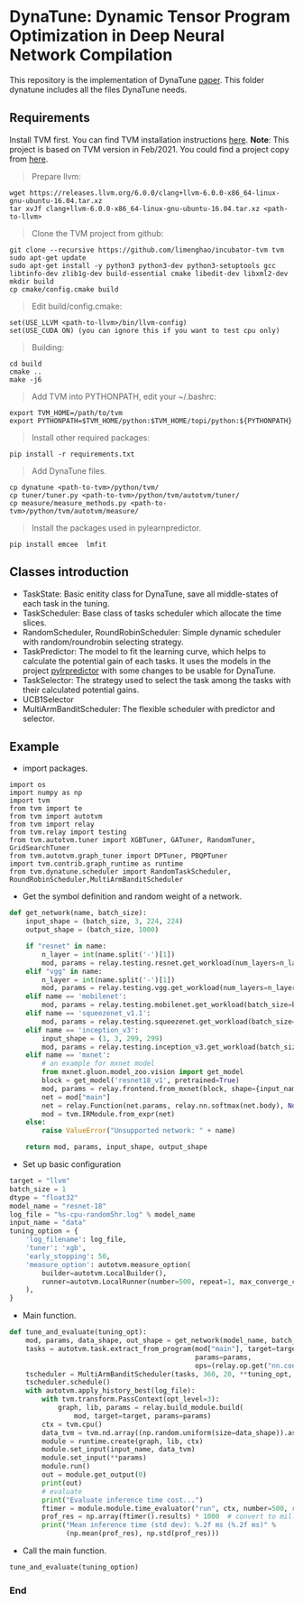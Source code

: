 # DynaTune: Dynamic Tensor Program Optimization in Deep Neural Network Compilation
This repository is the implementation of DynaTune [paper](https://openreview.net/pdf?id=GTGb3M_KcUl).
This folder dynatune includes all the files DynaTune needs.

## Requirements

Install TVM first. You can find TVM installation instructions [here](https://tvm.apache.org/docs/install/from_source.html).
**Note**: This project is based on TVM version in Feb/2021. You could find a project copy from [here](https://github.com/limenghao/incubator-tvm).
>Prepare llvm:
```
wget https://releases.llvm.org/6.0.0/clang+llvm-6.0.0-x86_64-linux-gnu-ubuntu-16.04.tar.xz
tar xvJf clang+llvm-6.0.0-x86_64-linux-gnu-ubuntu-16.04.tar.xz <path-to-llvm>
```

>Clone the TVM project from github:
```
git clone --recursive https://github.com/limenghao/incubator-tvm tvm
sudo apt-get update
sudo apt-get install -y python3 python3-dev python3-setuptools gcc libtinfo-dev zlib1g-dev build-essential cmake libedit-dev libxml2-dev
mkdir build
cp cmake/config.cmake build
```
>Edit build/config.cmake:
```
set(USE_LLVM <path-to-llvm>/bin/llvm-config)
set(USE_CUDA ON) (you can ignore this if you want to test cpu only)
```
>Building:
```
cd build
cmake ..
make -j6
```
>Add TVM into PYTHONPATH, edit your ~/.bashrc:
```
export TVM_HOME=/path/to/tvm
export PYTHONPATH=$TVM_HOME/python:$TVM_HOME/topi/python:${PYTHONPATH}
```
>Install other required packages:
```
pip install -r requirements.txt
```
>Add DynaTune files.
```
cp dynatune <path-to-tvm>/python/tvm/
cp tuner/tuner.py <path-to-tvm>/python/tvm/autotvm/tuner/
cp measure/measure_methods.py <path-to-tvm>/python/tvm/autotvm/measure/
```
>Install the packages used in pylearnpredictor.
```
pip install emcee  lmfit
```

## Classes introduction
- TaskState:
	Basic enitity class for DynaTune, save all middle-states of each task in the tuning.
- TaskScheduler: 
	Base class of tasks scheduler which allocate the time slices.
- RandomScheduler, RoundRobinScheduler: 
	Simple dynamic scheduler with random/roundrobin selecting strategy.
- TaskPredictor: 
	The model to fit the learning curve, which helps to calculate the potential gain of each tasks. It uses the models in the project [pylrpredictor](https://github.com/automl/pylearningcurvepredictor) with some changes to be usable for DynaTune.
- TaskSelector: 
	The strategy used to select the task among the tasks with their calculated potential gains.
- UCB1Selector
- MultiArmBanditScheduler: 
	The flexible scheduler with predictor and selector.

## Example

- import  packages.
```
import os
import numpy as np
import tvm
from tvm import te
from tvm import autotvm
from tvm import relay
from tvm.relay import testing
from tvm.autotvm.tuner import XGBTuner, GATuner, RandomTuner, GridSearchTuner
from tvm.autotvm.graph_tuner import DPTuner, PBQPTuner
import tvm.contrib.graph_runtime as runtime
from tvm.dynatune.scheduler import RandomTaskScheduler, RoundRobinScheduler,MultiArmBanditScheduler
```
- Get the symbol definition and random weight of a network.
```python
def get_network(name, batch_size):
    input_shape = (batch_size, 3, 224, 224)
    output_shape = (batch_size, 1000)

    if "resnet" in name:
        n_layer = int(name.split('-')[1])
        mod, params = relay.testing.resnet.get_workload(num_layers=n_layer, batch_size=batch_size, dtype=dtype)
    elif "vgg" in name:
        n_layer = int(name.split('-')[1])
        mod, params = relay.testing.vgg.get_workload(num_layers=n_layer, batch_size=batch_size, dtype=dtype)
    elif name == 'mobilenet':
        mod, params = relay.testing.mobilenet.get_workload(batch_size=batch_size, dtype=dtype)
    elif name == 'squeezenet_v1.1':
        mod, params = relay.testing.squeezenet.get_workload(batch_size=batch_size, version='1.1', dtype=dtype)
    elif name == 'inception_v3':
        input_shape = (1, 3, 299, 299)
        mod, params = relay.testing.inception_v3.get_workload(batch_size=batch_size, dtype=dtype)
    elif name == 'mxnet':
        # an example for mxnet model
        from mxnet.gluon.model_zoo.vision import get_model
        block = get_model('resnet18_v1', pretrained=True)
        mod, params = relay.frontend.from_mxnet(block, shape={input_name: input_shape}, dtype=dtype)
        net = mod["main"]
        net = relay.Function(net.params, relay.nn.softmax(net.body), None, net.type_params, net.attrs)
        mod = tvm.IRModule.from_expr(net)
    else:
        raise ValueError("Unsupported network: " + name)

    return mod, params, input_shape, output_shape
```
- Set up basic configuration
```python
target = "llvm" 
batch_size = 1
dtype = "float32"
model_name = "resnet-18"
log_file = "%s-cpu-random5hr.log" % model_name
input_name = "data"
tuning_option = {
    'log_filename': log_file,
    'tuner': 'xgb',
    'early_stopping': 50,
    'measure_option': autotvm.measure_option(
        builder=autotvm.LocalBuilder(),
        runner=autotvm.LocalRunner(number=500, repeat=1, max_converge_coef=0.1, timeout=100),
    ),
}
```
- Main function.
```python
def tune_and_evaluate(tuning_opt):
    mod, params, data_shape, out_shape = get_network(model_name, batch_size)
    tasks = autotvm.task.extract_from_program(mod["main"], target=target,
                                              params=params,
                                              ops=(relay.op.get("nn.conv2d"),))
    tscheduler = MultiArmBanditScheduler(tasks, 360, 20, **tuning_opt, predictor="ml")
    tscheduler.schedule()
    with autotvm.apply_history_best(log_file):
        with tvm.transform.PassContext(opt_level=3):
            graph, lib, params = relay.build_module.build(
                mod, target=target, params=params)
        ctx = tvm.cpu()
        data_tvm = tvm.nd.array((np.random.uniform(size=data_shape)).astype(dtype))
        module = runtime.create(graph, lib, ctx)
        module.set_input(input_name, data_tvm)
        module.set_input(**params)
        module.run()
        out = module.get_output(0)
        print(out)
        # evaluate
        print("Evaluate inference time cost...")
        ftimer = module.module.time_evaluator("run", ctx, number=500, repeat=1)
        prof_res = np.array(ftimer().results) * 1000  # convert to millisecond
        print("Mean inference time (std dev): %.2f ms (%.2f ms)" %
              (np.mean(prof_res), np.std(prof_res)))
```
- Call the main function.
```python
tune_and_evaluate(tuning_option)
```
### End